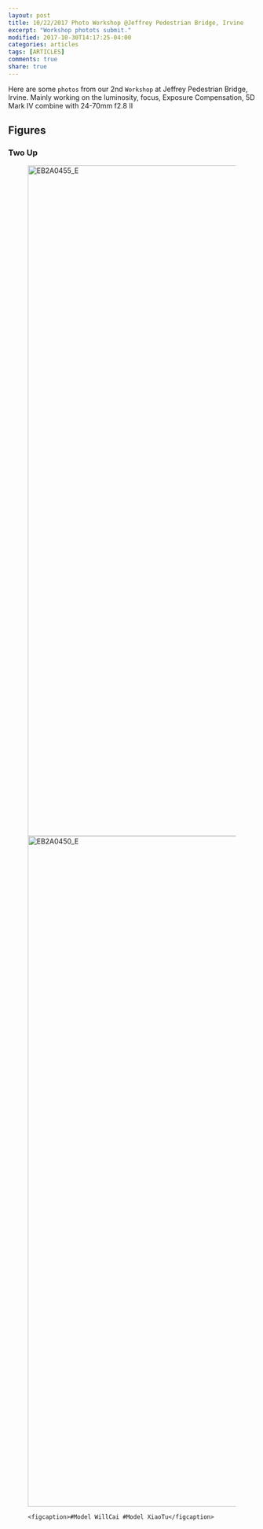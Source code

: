 ```yaml
---
layout: post
title: 10/22/2017 Photo Workshop @Jeffrey Pedestrian Bridge, Irvine
excerpt: "Workshop photots submit."
modified: 2017-10-30T14:17:25-04:00
categories: articles
tags: [ARTICLES]
comments: true
share: true
---
```


Here are some `photos` from our 2nd `Workshop` at Jeffrey Pedestrian Bridge, Irvine. Mainly working on the luminosity, focus, Exposure Compensation, 5D Mark IV combine with 24-70mm f2.8 II 

## Figures 

### Two Up

<figure class="half">
	<a href="https://farm5.staticflickr.com/4456/37899226856_7dd92fead5_k.jpg"><img src="https://farm5.staticflickr.com/4456/37899226856_7dd92fead5_k.jpg" width="2048" height="1365" alt="EB2A0455_E"></a>
	<a href="https://farm5.staticflickr.com/4454/37899224766_e3ffa3eb03_k.jpg"><img src="https://farm5.staticflickr.com/4454/37899224766_e3ffa3eb03_k.jpg" width="2048" height="1365" alt="EB2A0450_E"></a>

    <figcaption>#Model WillCai #Model XiaoTu</figcaption>
</figure>

